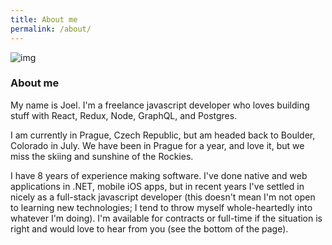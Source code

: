 ```yaml
---
title: About me
permalink: /about/
---
```


![img](https://avatars1.githubusercontent.com/u/12779735?v=3&s=460)
### About me

My name is Joel.  I'm a freelance javascript developer who loves building stuff with React, Redux, Node, GraphQL, and Postgres.

I am currently in Prague, Czech Republic, but am headed back to Boulder, Colorado in July.  We have been in Prague for a year, and love it, but we miss the skiing and sunshine of the Rockies.

I have 8 years of experience making software.  I've done native and web applications in .NET, mobile iOS apps, but in recent years I've settled in nicely as a full-stack javascript developer (this doesn't mean I'm not open to learning new technologies; I tend to throw myself whole-heartedly into whatever I'm doing).  I'm available for contracts or full-time if the situation is right and would love to hear from you (see the bottom of the page).
